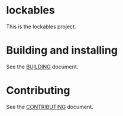 # lockables

This is the lockables project.

# Building and installing

See the [BUILDING](BUILDING.md) document.

# Contributing

See the [CONTRIBUTING](CONTRIBUTING.md) document.
